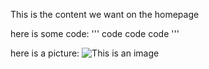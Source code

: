 This is the content we want on the homepage


here is some code:
'''
code code code
'''

here is a picture:
![This is an image](https://myoctocat.com/assets/images/base-octocat.svg)
